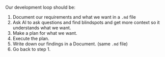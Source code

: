 Our development loop should be:
1. Document our requirements and what we want in a `.md` file
2. Ask AI to ask questions and find blindspots and get more context so it understands what we want.
3. Make a plan for what we want.
4. Execute the plan.
5. Write down our findings in a Document. (same `.md` file)
6. Go back to step 1.
